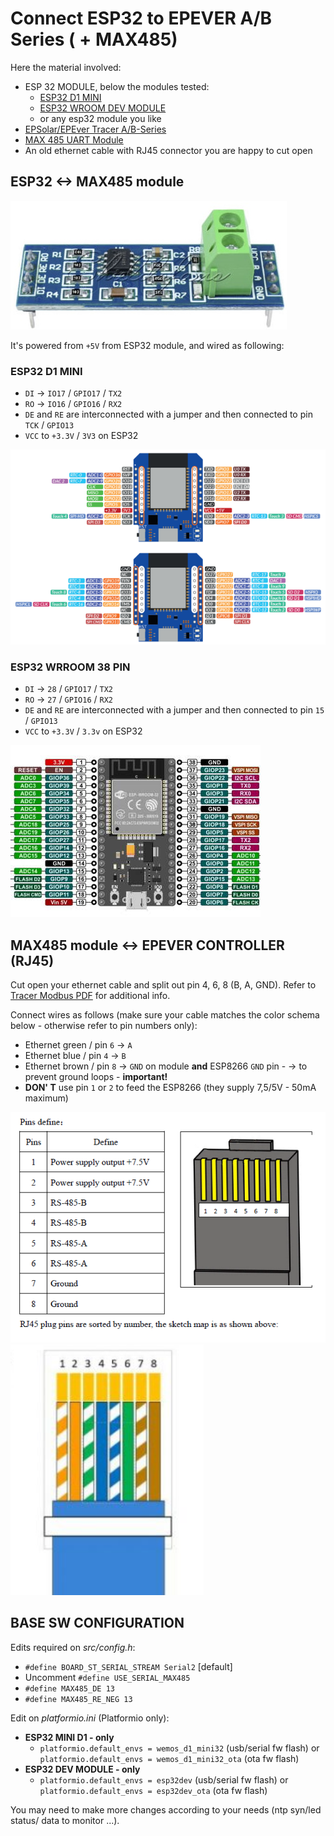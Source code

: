 # Connect  ESP32 to EPEVER A/B Series ( + MAX485) 

Here the material involved:
* ESP 32 MODULE, below the modules tested:
	* [ESP32 D1 MINI](https://www.aliexpress.com/premium/esp32-d1-mini.html?d=y&origin=y&catId=0&initiative_id=SB_20210919083440&SearchText=esp32%20d1%20mini) 
	* [ESP32 WROOM DEV MODULE](https://it.aliexpress.com/wholesale?catId=0&initiative_id=SB_20210919092741&isPremium=y&SearchText=esp+wroom-32+38+pin+devkit) 
	* or any esp32 module you like
* [EPSolar/EPEver Tracer A/B-Series](https://www.aliexpress.com/wholesale?catId=0&initiative_id=SB_20170114172728&SearchText=tracer+mppt+rs485)
* [MAX 485 UART Module](https://www.aliexpress.com/wholesale?catId=0&initiative_id=SB_20210919083609&isPremium=y&SearchText=max485+module) 
* An old ethernet cable with RJ45 connector you are happy to cut open


## ESP32 <-> MAX485 module

![This one worked for me](../images/max485_module.jpg)

It's powered from `+5V` from ESP32 module, and wired as following:

### ESP32 D1 MINI
- `DI` -> `IO17` / `GPIO17` / `TX2`
- `RO` -> `IO16` / `GPIO16` / `RX2`
- `DE` and `RE` are interconnected with a jumper and then connected to pin  `TCK` / `GPIO13`
- `VCC` to `+3.3V` / `3V3` on ESP32

	
![ESP32 D1 MINI](../images/esp32_d1_mini_pins.png)

### ESP32 WRROOM 38 PIN
- `DI` -> `28` / `GPIO17` / `TX2`
- `RO` -> `27` / `GPIO16` / `RX2`
- `DE` and `RE` are interconnected with a jumper and then connected to pin  `15` / `GPIO13`
- `VCC` to `+3.3V` / `3.3v` on ESP32

![ESP32 WRROOM 38 PIN](../images/esp32_wroom_38_pin.jpg)

## MAX485 module <-> EPEVER CONTROLLER (RJ45)

Cut open your ethernet cable and split out pin 4, 6, 8 (B, A, GND). Refer to [Tracer Modbus PDF](../docs/1733_modbus_protocol.pdf) for additional info.

Connect wires as follows (make sure your cable matches the color schema below - otherwise refer to pin numbers only):
- Ethernet green / pin `6` -> `A`
- Ethernet blue / pin `4` -> `B`
- Ethernet brown / pin `8` -> `GND` on module **and** ESP8266 `GND` pin
		- -> to prevent ground loops - **important!**
- **DON' T** use pin `1` or `2` to feed the ESP8266 (they supply 7,5/5V - 50mA maximum)

![EPEVER RJ485 SPEC](../images/epever_rj45_specs.png)
![ETH_T586B](../images/eth_t568b.png)

## BASE SW CONFIGURATION

Edits required on *src/config.h*:
- `#define BOARD_ST_SERIAL_STREAM Serial2` [default]
- Uncomment `#define USE_SERIAL_MAX485`
- `#define MAX485_DE 13`
- `#define MAX485_RE_NEG 13`

Edit on *platformio.ini* (Platformio only):
- **ESP32 MINI D1 - only**
	- `platformio.default_envs = wemos_d1_mini32` (usb/serial fw flash) or `platformio.default_envs = wemos_d1_mini32_ota` (ota fw flash)
- **ESP32 DEV MODULE - only**
	- `platformio.default_envs = esp32dev` (usb/serial fw flash) or `platformio.default_envs = esp32dev_ota` (ota fw flash)

You may need to make more changes according to your needs (ntp syn/led status/ data to monitor ...).


